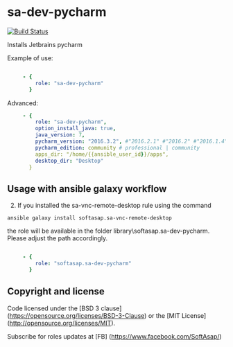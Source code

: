 sa-dev-pycharm
==============

[![Build Status](https://travis-ci.org/softasap/sa-dev-pycharm.svg?branch=master)](https://travis-ci.org/softasap/sa-dev-pycharm)

Installs Jetbrains pycharm

Example of use:
```YAML

     - {
         role: "sa-dev-pycharm"
       }

```

Advanced:
```YAML
     - {
         role: "sa-dev-pycharm",
         option_install_java: true,
         java_version: 7,
         pycharm_version: "2016.3.2", #"2016.2.1" #"2016.2" #"2016.1.4" #"2016.1" #5.0.1 # 4.5.4
         pycharm_edition: community # professional | community
         apps_dir: "/home/{{ansible_user_id}}/apps",
         desktop_dir: "Desktop"
       }
```



Usage with ansible galaxy workflow
----------------------------------

2. If you installed the sa-vnc-remote-desktop rule using the command


`
   ansible galaxy install softasap.sa-vnc-remote-desktop
`

the role will be available in the folder library\softasap.sa-dev-pycharm.
Please adjust the path accordingly.

```YAML

     - {
         role: "softasap.sa-dev-pycharm"
       }

```


Copyright and license
---------------------

Code licensed under the [BSD 3 clause] (https://opensource.org/licenses/BSD-3-Clause) or the [MIT License] (http://opensource.org/licenses/MIT).

Subscribe for roles updates at [FB] (https://www.facebook.com/SoftAsap/)

